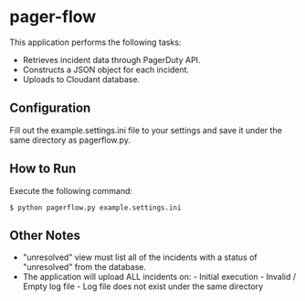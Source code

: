 pager-flow
==========

This application performs the following tasks:

* Retrieves incident data through PagerDuty API.
* Constructs a JSON object for each incident.
* Uploads to Cloudant database.

Configuration
---

Fill out the example.settings.ini file to your settings and save it under the same directory as pagerflow.py.

How to Run
---

Execute the following command:

    $ python pagerflow.py example.settings.ini
    
Other Notes
---

* "unresolved" view must list all of the incidents with a status of "unresolved" from the database.
* The application will upload ALL incidents on: 
      - Initial execution
      - Invalid / Empty log file
      - Log file does not exist under the same directory
